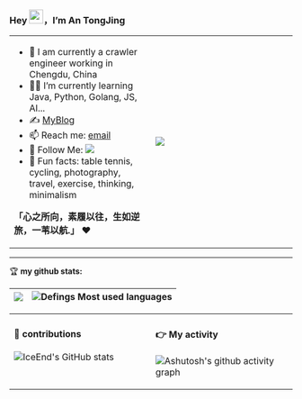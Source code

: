 ### Hey <img src="https://media.giphy.com/media/hvRJCLFzcasrR4ia7z/giphy.gif" width="25px">，I’m An TongJing
<table>
<tr>
<td valign="top"  width="50%">

- 🚩 I am currently a crawler engineer working in Chengdu, China
- 👨‍💻 I’m currently learning Java, Python, Golang, JS, AI...
- ✍️ [MyBlog](https://www.tongjing.cc)
- 📫 Reach me: [email](mailto:sleep002@Outlook.com)
- 👏 Follow Me: [![](https://img.shields.io/github/followers/defings?label=follow%20me&style=social)](https://github.com/defings/)
- 🎣 Fun facts: table tennis, cycling, photography, travel, exercise, thinking, minimalism

**「心之所向，素履以往，生如逆旅，一苇以航.」** ❤️
</td>
<td valign="center"  width="100%" height="100%">
<img src="https://static.tongjing.cc/private-user/picture/github-home.jpg">
</td>
</tr>
</table>

<hr/>

🏆 **my github stats:**

|![](https://github-readme-stats.vercel.app/api?username=defings)|![Defings Most used languages](https://github-readme-stats.vercel.app/api/top-langs/?username=defings&layout=compact&hide_border=true&langs_count=10)|
|-|-|


<table>
<tr>
<td valign="top"  width="50%">

#### 🐍 contributions
![IceEnd's GitHub stats](https://github-immortality.vercel.app/api?username=defings)
</td>
<td valign="top"  width="50%">

#### 👉 My activity

![Ashutosh's github activity graph](https://github-readme-activity-graph.vercel.app/graph?username=defings)
</td>
</tr>
</table>
